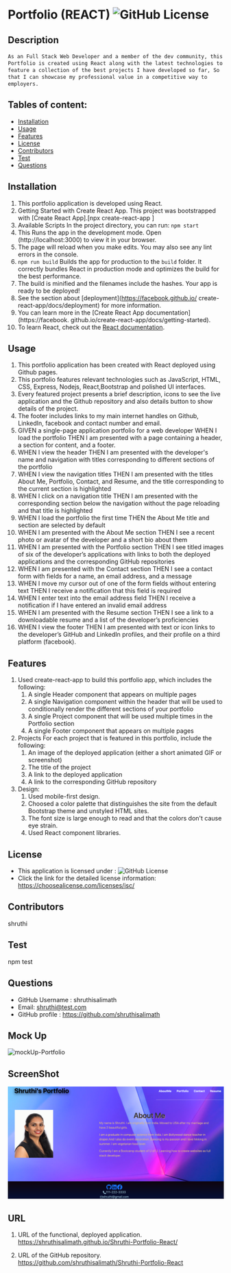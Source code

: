 # Portfolio (REACT) ![GitHub License](https://shields.io/badge/license-ISC-brightgreen)

## Description
    As an Full Stack Web Developer and a member of the dev community, this Portfolio is created using React along with the latest technologies to feature a collection of the best projects I have developed so far, So that I can showcase my professional value in a competitive way to employers.

## Tables of content:
  * [Installation](#installation)
  * [Usage](#usage)
  * [Features](#features)
  * [License](#license)
  * [Contributors](#contributors)
  * [Test](#test)
  * [Questions](#questions)

## Installation
1. This portfolio application is developed using React.
2. Getting Started with Create React App.
    This project was bootstrapped with [Create React App].[npx create-react-app <app-name>]
3. Available Scripts
    In the project directory, you can run: `npm start`
4. This Runs the app in the development mode.
    Open (http://localhost:3000) to view it in your browser.
5. The page will reload when you make edits.
    You may also see any lint errors in the console.
6. `npm run build`
     Builds the app for production to the `build` folder.
     It correctly bundles React in production mode and optimizes the build for the best performance.
7. The build is minified and the filenames include the hashes.
    Your app is ready to be deployed!
8. See the section about [deployment](https://facebook.github.io/           create-react-app/docs/deployment) for more information.
9. You can learn more in the [Create React App documentation](https://facebook. github.io/create-react-app/docs/getting-started).
10. To learn React, check out the [React documentation](https://reactjs.org/).

## Usage 
1. This portfolio application has been created with React deployed using Github pages.
2. This portfolio features relevant technologies such as JavaScript, HTML,   CSS, Express, Nodejs, React,Bootstrap and polished UI interfaces.
3. Every featured project presents a brief description, icons to see the live application and the Github repository and also details button to show details of the project.
4. The footer includes links to my main internet handles on Github, LinkedIn, facebook and contact number and email.
5. GIVEN a single-page application portfolio for a web developer
    WHEN I load the portfolio
    THEN I am presented with a page containing a header, a section for content, and a footer.
6. WHEN I view the header
    THEN I am presented with the developer's name and navigation with titles corresponding to different sections of the portfolio
7. WHEN I view the navigation titles
    THEN I am presented with the titles About Me, Portfolio, Contact, and Resume, and the title corresponding to the current section is highlighted
8. WHEN I click on a navigation title
    THEN I am presented with the corresponding section below the navigation without the page reloading and that title is highlighted
9. WHEN I load the portfolio the first time
    THEN the About Me title and section are selected by default
10. WHEN I am presented with the About Me section
    THEN I see a recent photo or avatar of the developer and a short bio about them
11. WHEN I am presented with the Portfolio section
    THEN I see titled images of six of the developer’s applications with links to both the deployed applications and the corresponding GitHub repositories
12. WHEN I am presented with the Contact section
    THEN I see a contact form with fields for a name, an email address, and a message
13. WHEN I move my cursor out of one of the form fields without entering text
    THEN I receive a notification that this field is required
14. WHEN I enter text into the email address field
    THEN I receive a notification if I have entered an invalid email address
15. WHEN I am presented with the Resume section
     THEN I see a link to a downloadable resume and a list of the developer’s proficiencies
16. WHEN I view the footer
    THEN I am presented with text or icon links to the developer’s GitHub and LinkedIn profiles, and their profile on a third platform (facebook).

## Features
1. Used create-react-app to build this portfolio app, which includes the following:
    1. A single Header component that appears on multiple pages
    2. A single Navigation component within the header that will be used to conditionally render the different sections of your portfolio
    3. A single Project component that will be used multiple times in the Portfolio section
    4. A single Footer component that appears on multiple pages
2. Projects
    For each project that is featured in this portfolio, include the following:
    1. An image of the deployed application (either a short animated GIF or screenshot)
    2. The title of the project
    3. A link to the deployed application
    4. A link to the corresponding GitHub repository
3. Design:
    1. Used mobile-first design.
    2. Choosed a color palette that distinguishes the site from the default Bootstrap theme and unstyled HTML sites. 
    3. The font size is large enough to read and that the colors don't cause eye strain.
    4. Used React component libraries. 
    
## License  
* This application is licensed under : ![GitHub License](https://shields.io/badge/license-ISC-brightgreen)
* Click the link for the detailed license information: https://choosealicense.com/licenses/isc/

## Contributors
shruthi

## Test
npm test

## Questions
  * GitHub Username : shruthisalimath
  * Email: shruthi@test.com
  * GitHub profile : https://github.com/shruthisalimath 


## Mock Up
![mockUp-Portfolio](./src/assets/images/20-react-homework-demo-01.gif)

## ScreenShot
![Shruthi-Portfolio](./src/assets/images/screenShot-Porfolio-React.png)

## URL
1. URL of the functional, deployed application.
    https://shruthisalimath.github.io/Shruthi-Portfolio-React/

2. URL of the GitHub repository.
    https://github.com/shruthisalimath/Shruthi-Portfolio-React


